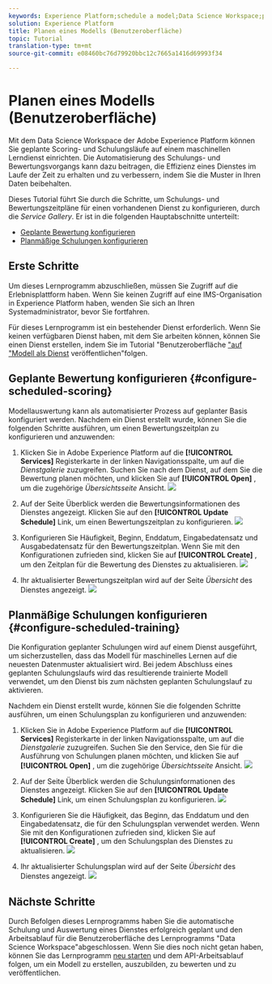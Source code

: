 ```yaml
---
keywords: Experience Platform;schedule a model;Data Science Workspace;popular topics
solution: Experience Platform
title: Planen eines Modells (Benutzeroberfläche)
topic: Tutorial
translation-type: tm+mt
source-git-commit: e08460bc76d79920bbc12c7665a1416d69993f34

---
```



# Planen eines Modells (Benutzeroberfläche)

Mit dem Data Science Workspace der Adobe Experience Platform können Sie geplante Scoring- und Schulungsläufe auf einem maschinellen Lerndienst einrichten. Die Automatisierung des Schulungs- und Bewertungsvorgangs kann dazu beitragen, die Effizienz eines Dienstes im Laufe der Zeit zu erhalten und zu verbessern, indem Sie die Muster in Ihren Daten beibehalten.

Dieses Tutorial führt Sie durch die Schritte, um Schulungs- und Bewertungszeitpläne für einen vorhandenen Dienst zu konfigurieren, durch die *Service Gallery*. Er ist in die folgenden Hauptabschnitte unterteilt:

- [Geplante Bewertung konfigurieren](#configure-scheduled-scoring)
- [Planmäßige Schulungen konfigurieren](#configure-scheduled-training)

## Erste Schritte

Um dieses Lernprogramm abzuschließen, müssen Sie Zugriff auf die Erlebnisplattform haben. Wenn Sie keinen Zugriff auf eine IMS-Organisation in Experience Platform haben, wenden Sie sich an Ihren Systemadministrator, bevor Sie fortfahren.

Für dieses Lernprogramm ist ein bestehender Dienst erforderlich. Wenn Sie keinen verfügbaren Dienst haben, mit dem Sie arbeiten können, können Sie einen Dienst erstellen, indem Sie im Tutorial &quot;Benutzeroberfläche [&quot;auf &quot;Modell als Dienst](./publish-model-service-ui.md) veröffentlichen&quot;folgen.

## Geplante Bewertung konfigurieren {#configure-scheduled-scoring}

Modellauswertung kann als automatisierter Prozess auf geplanter Basis konfiguriert werden. Nachdem ein Dienst erstellt wurde, können Sie die folgenden Schritte ausführen, um einen Bewertungszeitplan zu konfigurieren und anzuwenden:

1. Klicken Sie in Adobe Experience Platform auf die **[!UICONTROL Services]** Registerkarte in der linken Navigationsspalte, um auf die *Dienstgalerie* zuzugreifen. Suchen Sie nach dem Dienst, auf dem Sie die Bewertung planen möchten, und klicken Sie auf **[!UICONTROL Open]** , um die zugehörige *Übersichtsseite* Ansicht.
   ![](../images/models-recipes/schedule/click_to_open.png)

2. Auf der Seite Überblick werden die Bewertungsinformationen des Dienstes angezeigt. Klicken Sie auf den **[!UICONTROL Update Schedule]** Link, um einen Bewertungszeitplan zu konfigurieren.
   ![](../images/models-recipes/schedule/service_overview_score.png)

3. Konfigurieren Sie Häufigkeit, Beginn, Enddatum, Eingabedatensatz und Ausgabedatensatz für den Bewertungszeitplan. Wenn Sie mit den Konfigurationen zufrieden sind, klicken Sie auf **[!UICONTROL Create]** , um den Zeitplan für die Bewertung des Dienstes zu aktualisieren.
   ![](../images/models-recipes/schedule/14_configure_scoring_schedule.png)

4. Ihr aktualisierter Bewertungszeitplan wird auf der Seite *Übersicht* des Dienstes angezeigt.
   ![](../images/models-recipes/schedule/service_with_scoring_schedule.png)


## Planmäßige Schulungen konfigurieren {#configure-scheduled-training}

Die Konfiguration geplanter Schulungen wird auf einem Dienst ausgeführt, um sicherzustellen, dass das Modell für maschinelles Lernen auf die neuesten Datenmuster aktualisiert wird. Bei jedem Abschluss eines geplanten Schulungslaufs wird das resultierende trainierte Modell verwendet, um den Dienst bis zum nächsten geplanten Schulungslauf zu aktivieren.

Nachdem ein Dienst erstellt wurde, können Sie die folgenden Schritte ausführen, um einen Schulungsplan zu konfigurieren und anzuwenden:

1. Klicken Sie in Adobe Experience Platform auf die **[!UICONTROL Services]** Registerkarte in der linken Navigationsspalte, um auf die *Dienstgalerie* zuzugreifen. Suchen Sie den Service, den Sie für die Ausführung von Schulungen planen möchten, und klicken Sie auf **[!UICONTROL Open]** , um die zugehörige *Übersichtsseite* Ansicht.
   ![](../images/models-recipes/schedule/click_to_open.png)

2. Auf der Seite Überblick werden die Schulungsinformationen des Dienstes angezeigt. Klicken Sie auf den **[!UICONTROL Update Schedule]** Link, um einen Schulungsplan zu konfigurieren.
   ![](../images/models-recipes/schedule/service_overview_train.png)

3. Konfigurieren Sie die Häufigkeit, das Beginn, das Enddatum und den Eingabedatensatz, die für den Schulungsplan verwendet werden. Wenn Sie mit den Konfigurationen zufrieden sind, klicken Sie auf **[!UICONTROL Create]** , um den Schulungsplan des Dienstes zu aktualisieren.
   ![](../images/models-recipes/schedule/12_configure_training_schedule.png)

4. Ihr aktualisierter Schulungsplan wird auf der Seite *Übersicht* des Dienstes angezeigt.
   ![](../images/models-recipes/schedule/service_with_training_schedule.png)

## Nächste Schritte

Durch Befolgen dieses Lernprogramms haben Sie die automatische Schulung und Auswertung eines Dienstes erfolgreich geplant und den Arbeitsablauf für die Benutzeroberfläche des Lernprogramms &quot;Data Science Workspace&quot;abgeschlossen. Wenn Sie dies noch nicht getan haben, können Sie das Lernprogramm [neu starten](./create-retails-sales-dataset.md) und dem API-Arbeitsablauf folgen, um ein Modell zu erstellen, auszubilden, zu bewerten und zu veröffentlichen.
